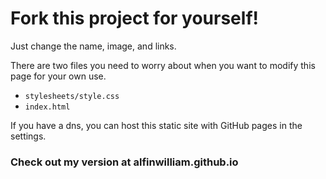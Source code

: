 # Fork this project for yourself!
Just change the name, image, and links.

There are two files you need to worry about when you want to modify this page for your own use.
- `stylesheets/style.css`
- `index.html` 

If you have a dns, you can host this static site with GitHub pages in the settings.

### Check out my version at alfinwilliam.github.io
